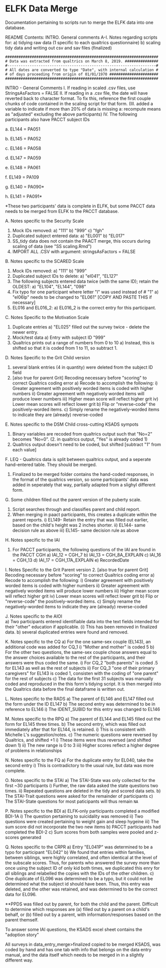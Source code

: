 # ELFK Data Merge
Documentation pertaining to scripts run to merge the ELFK data into one database.

README Contents:
INTRO. General comments
A-I. Notes regarding scripts for:
    a) tidying raw data (1 specific to each qualtrics questionnaire)
    b) scaling tidy data and writing out csv and sav files (finalized)
   
   
    #####################################################################
    # Data was extracted from qualtrics on March 8, 2019. ###############
    #-------------------------------------------------------------------#
    # All dates are converted to type "Date", with internal calculation #
    # of days proceeding from origin of 01/01/1970 ######################
    #####################################################################

INTRO - General Comments
I. If reading in scaled .csv files, use StringsAsFactors = FALSE
II. If reading in a .csv file, the date will have reverted back to 
    character format. To fix this, reference the first couple chunks
    of code contained in the scaling script for that form.
(III. added a variable to indicate if more than 20% of data is missing
  a: recompute means as "adjusted" excluding the above participants)
IV. The following participants also have PACCT subject IDs

  a. EL144 = PA051
  
  b. EL145 = PA052
  
  c. EL146 = PA058
  
  d. EL147 = PA059
  
  e. EL148 = PA061
  
  f. EL149 = PA109
  
  g. EL140 = PA090*
  
  h. EL141 = PA091*
  
  
*These two participants' data is complete in ELFK, but some PACCT data needs to be
merged from ELFK to the PACCT database.

A. Notes specific to the Security Scale
  1. Mock IDs removed:
    a) "111"
    b) "999"
    c) "fgh"
  2. Duplicated subject entered data:
    a) "EL001"
    b) "EL017"
  3. SS_tidy data does not contain the PAACT merge, this occurs
      during scaling of data (see "SS scaling.Rmd")
  4. IMPORT ALL .CSV with argument: stringsAsFactors = FALSE

B. Notes specific to the SCARED Scale
  1. Mock IDs removed:
    a) "111"
    b) "999"
  2. Duplicated subject IDs to delete:
    a) "el041", "EL127"
  3. The following subjects entered data twice (with the same ID); retain the OLDEST:
    a) "EL104", "EL144", "098"
  4. Fix typo for one participant where letter "l" was used instead of # "1"
    a) "el06lp" needs to be changed to "EL061" [COPY AND PASTE THIS if necessary]
  5. EL016 and EL016_2:
    a) EL016_2 is the correct entry for this participant.
    
C. Notes Specific to the Motivation Scale
  1. Duplicate entries
    a) "EL025" filled out the survey twice - delete the newer entry.
  2. Mock/test data
    a) Entry with subject ID "999"
  3. Qualtrics prints out a range of numbers from 0 to 10
    a) Instead, this is shifted so that it is coded from 1 to 11, so subtract 1.
    
D. Notes Specific to the Grit Child version
  1. several blank entries (4 in quantity) were deleted from the 
  subject ID field
  2. [also true for parent Grit] Recoding necessary before "scoring" to correct Qualtrics coding error
    a) Recode to accomplish the following:
      i) Greater agreement with positively worded items is coded with higher numbers
      ii) Greater agreement with negatively worded items will produce lower numbers
      iii) Higher mean score will reflect higher grit
      iv) Lower mean scores will reflect lower grit
    b) Flip or "reverse-code" the positively-worded items.
    c) Simply rename the negatively-worded items to indicate they are (already) reverse-coded
  
E. Notes specific to the DSM Child cross-cutting KSADS sympots
  1. Binary variables are recoded from qualtrics output such that
    "No=2" becomes "No=0".
  (2. in qualtrics output, "Yes" is already coded 1)
  3. Qualtrics output doesn't need to be coded, but shifted [subtract "1" from each value]
  
F. LEQ - Qualtrics data is split between qualtrics output, and a seperate
hand-entered table. They should be merged.
  1. Finalized to be merged folder contains the hand-coded responses, in the format of the qualtrics version, so some participants' data was added in seperately that way, partially adapted from a slighyl different form.

G. Some children filled out the parent version of the puberty scale.
  1. Script searches through and classifies parent and child report.
  2. When merging in paact participants, this creates a duplicate within the parent reports.
    i) EL149- Retain the entry that was filled out earlier, based on the child's height was 2 inches shorter.
    ii) EL144- same decision rule as above
    iii) EL145- same decision rule as above

H. Notes specific to the IAI
  1. For PACCT participants, the following questions of the IAI are found in the PACCT CGH
    a) IAI_12 = CGH_7
    b) IAI_13 = CGH_8A_EXPLAIN
    c) IAI_16 = CGH_13
    d) IAI_17 = CGH_17A_EXPLAIN
    e) RecordedDate
  
I. Notes Specific to the Grit Parent version
  2. [also true for parent Grit] Recoding necessary before "scoring" to correct Qualtrics coding error
    a) Recode to accomplish the following:
      i) Greater agreement with positively worded items is coded with higher numbers
      ii) Greater agreement with negatively worded items will produce lower numbers
      iii) Higher mean score will reflect higher grit
      iv) Lower mean scores will reflect lower grit
    b) Flip or "reverse-code" the positively-worded items.
    c) Simply rename the negatively-worded items to indicate they are (already) reverse-coded

J. Notes specific to the AIOI    
  a) Two participants entered identifiable data into the text fields
    intended for their "other" education if applicable.
    (i) This has been removed in finalized data.
  b) several duplicated entries were found and removed.

K. Notes specific to the CQ
  a) For the one same-sex couple (EL143), an additional code was added for CQ_1
    i) "Mother and mother" is coded 5
  b) For the other two questions, the same-sex couple chose answers equal to the answer choices available to the rest of the participants, and their answers were thus coded the same.
    i) For CQ_2 "both parents" is coded .5 for EL143 as well as the rest of subjects
    ii) For CQ_3 "one of their primary caregivers" for EL143 is coded 1, consisten with the coding of "one parent" for the rest of subjects
  c) The data for the first 31 subjects was manually coded and reproduced in the this form's tidying script. It is then merged into the Qualtrics data before the final dataframe is written out.
  
L. Notes specific to the RADS
  a) The parent of EL146 and EL147 filled out the form under the ID EL147
  b) The second entry was determined to be in reference to EL146
    i) The IDENT_SUBID for this entry was changed to EL146
    
M. Notes specific to the RPQ
  a) The parent of EL144 and EL145 filled out the form for EL145 three times.
  b) The second entry, which was filled out immediately after that for EL144, is retained.
    i) This is consistent with Michelle L's suggestion/notes.
  c) The numeric questions were reversed by Qualtrics, and shifted +1
    i) These items were thus reversed (and shifted down 1)
    ii) The new range is 0 to 3
    iii) Higher scores reflect a higher degree of problems in relationships 

N. Notes specific to the FQ
  a) For the duplicate entry for EL040, take the second entry
    i) This is contradictory to the usual rule, but data was more complete.
    
O. Notes specific to the STAI
  a) The STAI-State was only collected for the first ~30 participants
    i) Further, the raw data asked the state questions two times.
    ii) Repeated questions are deleted in the tidy and scored data sets.
  b) The STAI-Trait questions were asked for the remainder of participants
  c) The STAI-State questions for most paticipants will thus remain `NA`
  
P. Notes specific to the BDI
  a) ELFK-only participants completed a modified BDI-1A
    i) The question pertaining to suicidality was removed
    ii) Two questions were created pertaining to weight gain and sleep hygeine
    iii) The sum score did not incorporate the two new items
  b) PACCT participants had completed the BDI-2
  c) Sum scores from both samples were pooled and z-scores generated
  
Q. Notes specific to the CRPR
  a) Entry "EL041P" was determined to be a typo for participant "EL042"
  b) We found that entries within families, between siblings, were highly correlated,
  and often identical at the level of the subscale scores. Thus, for parents who answered the survey more than once using the subject ID of only kid both times, we duplicated this enry for all siblings and relabelled the copies with the IDs of the other children.
  c) One duplicate of EL096 was determined to be a typo, but it could not be determined what the subject id should have been. Thus, this entry was deleted, and the other was retained, and was determined to be the correct data for EL096.
  
  
**PPDS was filled out by parent, for both the child and the parent. Difficult to determine which responses are (a) filled out by a parent on a child's behalf, or (b) filled out by a parent, with information/responses based on the parent themself.

To answer some IAI questions, the KSADS excel sheet contains the "adoption story"


All surveys in data_entry_merge>finalized copied to be merged
KSADS,  was coded by hand and has one tab with info that belongs on the data entry manual, and the data itself which needs to be merged in in a slightly different way.
